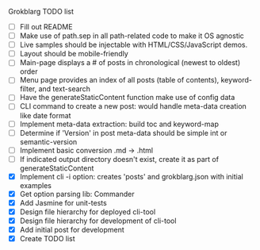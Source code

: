 Grokblarg TODO list

- [ ] Fill out README
- [ ] Make use of path.sep in all path-related code to make it OS agnostic
- [ ] Live samples should be injectable with HTML/CSS/JavaScript demos.
- [ ] Layout should be mobile-friendly
- [ ] Main-page displays a # of posts in chronological (newest to oldest) order
- [ ] Menu page provides an index of all posts (table of contents), keyword-filter, and text-search
- [ ] Have the generateStaticContent function make use of config data
- [ ] CLI command to create a new post: would handle meta-data creation like date format
- [ ] Implement meta-data extraction: build toc and keyword-map
- [ ] Determine if 'Version' in post meta-data should be simple int or semantic-version
- [ ] Implement basic conversion .md -> .html
- [ ] If indicated output directory doesn't exist, create it as part of generateStaticContent
- [x] Implement cli -i option: creates 'posts' and grokblarg.json with initial examples
- [x] Get option parsing lib: Commander
- [x] Add Jasmine for unit-tests
- [x] Design file hierarchy for deployed cli-tool
- [x] Design file hierarchy for development of cli-tool
- [x] Add initial post for development
- [x] Create TODO list
